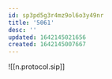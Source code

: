 ```yaml
---
id: sp3pd5g3r4mz9ol6o3y49nr
title: '5061'
desc: ''
updated: 1642145021656
created: 1642145007667
---
```



![[n.protocol.sip]]
